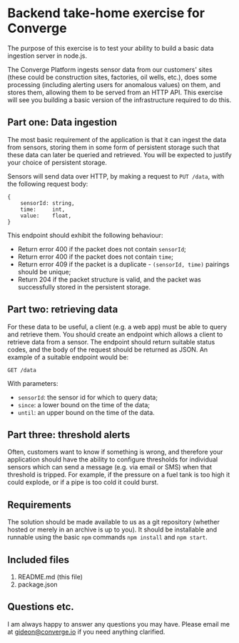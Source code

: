 # Backend take-home exercise for Converge

The purpose of this exercise is to test your ability to build a basic data
ingestion server in node.js.

The Converge Platform ingests sensor data from our customers' sites (these
could be construction sites, factories, oil wells, etc.), does some processing
(including alerting users for anomalous values) on them, and stores them,
allowing them to be served from an HTTP API. This exercise will see you building
a basic version of the infrastructure required to do this.

## Part one: Data ingestion

The most basic requirement of the application is that it can ingest the data
from sensors, storing them in some form of persistent storage such that these
data can later be queried and retrieved. You will be expected to justify your
choice of persistent storage.

Sensors will send data over HTTP, by making a request to `PUT /data`, with the
following request body:

    {
        sensorId: string,
        time:     int,
        value:    float,
    }

This endpoint should exhibit the following behaviour:

* Return error 400 if the packet does not contain `sensorId`;
* Return error 400 if the packet does not contain `time`;
* Return error 409 if the packet is a duplicate  - `(sensorId, time)` pairings should
  be unique;
* Return 204 if the packet structure is valid, and the packet was successfully
  stored in the persistent storage.

## Part two: retrieving data

For these data to be useful, a client (e.g. a web app) must be able to query and
retrieve them. You should create an endpoint which allows a client to retrieve
data from a sensor. The endpoint should return suitable status codes, and the
body of the request should be returned as JSON. An example of a suitable
endpoint would be:

    GET /data

With parameters:

* `sensorId`: the sensor id for which to query data;
* `since`: a lower bound on the time of the data;
* `until`: an upper bound on the time of the data.

## Part three: threshold alerts

Often, customers want to know if something is wrong, and therefore your
application should have the ability to configure thresholds for individual
sensors which can send a message (e.g. via email or SMS) when that threshold is
tripped. For example, if the pressure on a fuel tank is too high it could
explode, or if a pipe is too cold it could burst.

## Requirements

The solution should be made available to us as a git repository (whether hosted
or merely in an archive is up to you). It should be installable and runnable
using the basic `npm` commands `npm install` and `npm start`.

## Included files

1. README.md (this file)
3. package.json

## Questions etc.

I am always happy to answer any questions you may have. Please email me at
<gideon@converge.io> if you need anything clarified.
